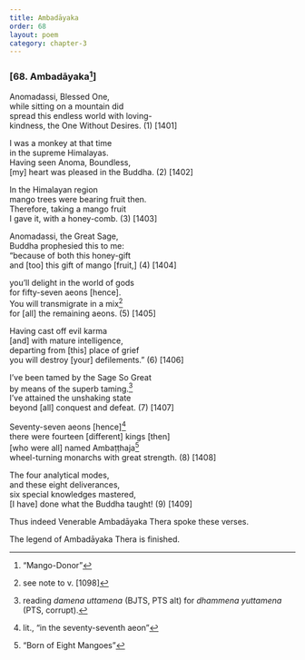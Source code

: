 ```yaml
---
title: Ambadāyaka
order: 68
layout: poem
category: chapter-3
---
```


### \[68. Ambadāyaka[^1]\]

Anomadassi, Blessed One,  
while sitting on a mountain did  
spread this endless world with loving-  
kindness, the One Without Desires. (1) \[1401\]

I was a monkey at that time  
in the supreme Himalayas.  
Having seen Anoma, Boundless,  
\[my\] heart was pleased in the Buddha. (2) \[1402\]

In the Himalayan region  
mango trees were bearing fruit then.  
Therefore, taking a mango fruit  
I gave it, with a honey-comb. (3) \[1403\]

Anomadassi, the Great Sage,  
Buddha prophesied this to me:  
“because of both this honey-gift  
and \[too\] this gift of mango \[fruit,\] (4) \[1404\]

you’ll delight in the world of gods  
for fifty-seven aeons \[hence\].  
You will transmigrate in a mix[^2]  
for \[all\] the remaining aeons. (5) \[1405\]

Having cast off evil karma  
\[and\] with mature intelligence,  
departing from \[this\] place of grief  
you will destroy \[your\] defilements.” (6) \[1406\]

I’ve been tamed by the Sage So Great  
by means of the superb taming.[^3]  
I’ve attained the unshaking state  
beyond \[all\] conquest and defeat. (7) \[1407\]

Seventy-seven aeons \[hence\][^4]  
there were fourteen \[different\] kings \[then\]  
\[who were all\] named Ambaṭṭhaja[^5]  
wheel-turning monarchs with great strength. (8) \[1408\]

The four analytical modes,  
and these eight deliverances,  
six special knowledges mastered,  
\[I have\] done what the Buddha taught! (9) \[1409\]

Thus indeed Venerable Ambadāyaka Thera spoke these verses.

The legend of Ambadāyaka Thera is finished.

[^1]: “Mango-Donor”

[^2]: see note to v. \[1098\]

[^3]: reading *damena uttamena* (BJTS, PTS alt) for *dhammena yuttamena* (PTS, corrupt).

[^4]: lit., “in the seventy-seventh aeon”

[^5]: “Born of Eight Mangoes”
